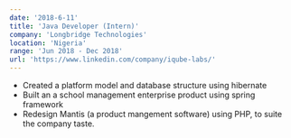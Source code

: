 ```yaml
---
date: '2018-6-11'
title: 'Java Developer (Intern)'
company: 'Longbridge Technologies'
location: 'Nigeria'
range: 'Jun 2018 - Dec 2018'
url: 'https://www.linkedin.com/company/iqube-labs/'
---
```


- Created a platform model and database structure using hibernate
- Built an a school management enterprise product using spring framework
- Redesign Mantis (a product mangement software) using PHP, to suite the company taste.
